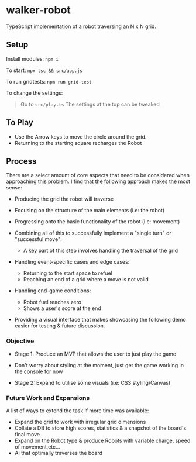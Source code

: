 # walker-robot

TypeScript implementation of a robot traversing an N x N grid.


## Setup
Install modules: `npm i`

To start: `npx tsc && src/app.js`

To run gridtests: `npm run grid-test`

To change the settings:
> Go to `src/play.ts`
> The settings at the top can be tweaked

## To Play
- Use the Arrow keys to move the circle around the grid. 
- Returning to the starting square recharges the Robot

## Process
There are a select amount of core aspects that need to be
considered when approaching this problem. I find that the
following approach makes the most sense:

- Producing the grid the robot will traverse

- Focusing on the structure of the main elements (i.e: the robot)

- Progressing onto the basic functionality of the robot (i.e: movement)

- Combining all of this to successfully implement a "single turn" or "successful move":
	- A key part of this step involves handling the traversal of the grid

- Handling event-specific cases and edge cases:
	* Returning to the start space to refuel
	* Reaching an end of a grid where a move is not valid

- Handling end-game conditions: 
	* Robot fuel reaches zero
	* Shows a user's score at the end

- Providing a visual interface that makes showcasing the following demo easier for testing & future discussion.



### Objective 

- Stage 1:  Produce an MVP that allows the user to just play the game
- Don't worry about styling at the moment, just get the game working in the console for now

- Stage 2: Expand to utilise some visuals (i.e: CSS styling/Canvas)

### Future Work and Expansions
A list of ways to extend the task if more time was available:
- Expand the grid to work with irregular grid dimensions
- Collate a DB to store high scores, statistics & a snapshot of the board's final move
- Expand on the Robot type & produce Robots with variable charge, speed of movement,etc...
- AI that optimally traverses the board


